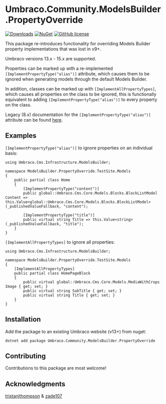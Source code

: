 # Umbraco.Community.ModelsBuilder.PropertyOverride 

[![Downloads](https://img.shields.io/nuget/dt/Umbraco.Community.ModelsBuilder.PropertyOverride?color=cc9900)](https://www.nuget.org/packages/Umbraco.Community.ModelsBuilder.PropertyOverride/)
[![NuGet](https://img.shields.io/nuget/vpre/Umbraco.Community.ModelsBuilder.PropertyOverride?color=0273B3)](https://www.nuget.org/packages/Umbraco.Community.ModelsBuilder.PropertyOverride)
[![GitHub license](https://img.shields.io/github/license/Gibe/Umbraco.Community.ModelsBuilder.PropertyOverride?color=8AB803)](../LICENSE)

This package re-introduces functionality for overriding Models Builder property implementations that was lost in v9+.

Umbraco versions 13.x - 15.x are supported.

Properties can be marked up with a re-implemented `[ImplementPropertyType("alias")]` attribute, which causes them to be ignored when generating models through the default Models Builder.

In addition, classes can be marked up with `[ImplementAllPropertyTypes]`, which causes all properties on the class to be ignored, this is functionally equivalent to adding `[ImplementPropertyType("alias")]` to every property on the class.

Legacy (8.x) documentation for the `[ImplementPropertyType("alias")]` attribute can be found [here](https://our.umbraco.com/Documentation/Reference/Templating/Modelsbuilder/Control-Generation-vpre8_5#implement-property-type).

## Examples

`[ImplementPropertyType("alias")]` to ignore properties on an individual basis:

```
using Umbraco.Cms.Infrastructure.ModelsBuilder;

namespace ModelsBuilder.PropertyOverride.TestSite.Models
{
    public partial class Home
    {
        [ImplementPropertyType("content")]
        public global::Umbraco.Cms.Core.Models.Blocks.BlockListModel Content => this.Value<global::Umbraco.Cms.Core.Models.Blocks.BlockListModel>(_publishedValueFallback, "content");

        [ImplementPropertyType("title")]
        public virtual string Title => this.Value<string>(_publishedValueFallback, "title");
    }
}
```

`[ImplementAllPropertyTypes]` to ignore all properties:

```
using Umbraco.Cms.Infrastructure.ModelsBuilder;

namespace ModelsBuilder.PropertyOverride.TestSite.Models
{
    [ImplementAllPropertyTypes]
    public partial class HomePageBlock 
    {
        public virtual global::Umbraco.Cms.Core.Models.MediaWithCrops Image { get; set; }
        public virtual string SubTitle { get; set; }
        public virtual string Title { get; set; }
    }
}
```

## Installation

Add the package to an existing Umbraco website (v13+) from nuget:

`dotnet add package Umbraco.Community.ModelsBuilder.PropertyOverride`

## Contributing

Contributions to this package are most welcome!

## Acknowledgments

[tristanjthompson](https://github.com/tristanjthompson) & [zade107](http://github/zade107)
